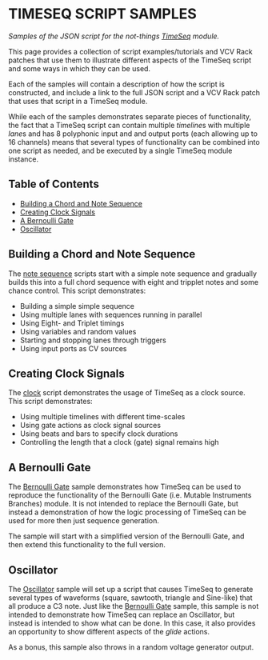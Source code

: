 # TIMESEQ SCRIPT SAMPLES

*Samples of the JSON script for the not-things [TimeSeq](../TIMESEQ.md) module.*

This page provides a collection of script examples/tutorials and VCV Rack patches that use them to illustrate different aspects of the TimeSeq script and some ways in which they can be used.

Each of the samples will contain a description of how the script is constructed, and include a link to the full JSON script and a VCV Rack patch that uses that script in a TimeSeq module.

While each of the samples demonstrates separate pieces of functionality, the fact that a TimeSeq script can contain multiple *timeline*s with multiple *lane*s and has 8 polyphonic input and and output ports (each allowing up to 16 channels) means that several types of functionality can be combined into one script as needed, and be executed by a single TimeSeq module instance.

## Table of Contents

* [Building a Chord and Note Sequence](#building-a-chord-and-note-sequence)
* [Creating Clock Signals](#creating-clock-signals)
* [A Bernoulli Gate](#a-bernoulli-gate)
* [Oscillator](#oscillator)

## Building a Chord and Note Sequence

The [note sequence](samples/NOTE-SEQ.md) scripts start with a simple note sequence and gradually builds this into a full chord sequence with eight and tripplet notes and some chance control. This script demonstrates:

* Building a simple simple sequence
* Using multiple lanes with sequences running in parallel
* Using Eight- and Triplet timings
* Using variables and random values
* Starting and stopping lanes through triggers
* Using input ports as CV sources

## Creating Clock Signals

The [clock](samples/CLOCK.md) script demonstrates the usage of TimeSeq as a clock source. This script demonstrates:

* Using multiple timelines with different time-scales
* Using gate actions as clock signal sources
* Using beats and bars to specify clock durations
* Controlling the length that a clock (gate) signal remains high

## A Bernoulli Gate

The [Bernoulli Gate](samples/BERNOULLI.md) sample demonstrates how TimeSeq can be used to reproduce the functionality of the Bernoulli Gate (i.e. Mutable Instruments Branches) module. It is not intended to replace the Bernoulli Gate, but instead a demonstration of how the logic processing of TimeSeq can be used for more then just sequence generation.

The sample will start with a simplified version of the Bernoulli Gate, and then extend this functionality to the full version.

## Oscillator

The [Oscillator](samples/OSCILLATOR.md) sample will set up a script that causes TimeSeq to generate several types of waveforms (square, sawtooth, triangle and Sine-like) that all produce a C3 note. Just like the [Bernoulli Gate](#a-bernoulli-gate) sample, this sample is not intended to demonstrate how TimeSeq can replace an Oscillator, but instead is intended to show what can be done. In this case, it also provides an opportunity to show different aspects of the *glide* actions.

As a bonus, this sample also throws in a random voltage generator output.